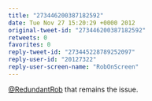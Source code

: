 ```yaml
---
title: "273446200387182592"
date: Tue Nov 27 15:20:29 +0000 2012
original-tweet-id: "273446200387182592"
retweets: 0
favorites: 0
reply-tweet-id: "273445228789252097"
reply-user-id: "20127322"
reply-user-screen-name: "RobOnScreen"
---
```

<a href="https://twitter.com/RedundantRob">@RedundantRob</a> that remains the issue.
